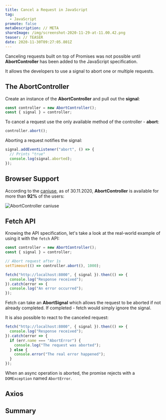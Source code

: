 ```yaml
---
title: Cancel a Request in JavaScript
tag:
  - JavaScript
promote: false
metaDescription: // META
shareImage: /img/screenshot-2020-11-29-at-11.00.42.png
teaser: // TEASER
date: 2020-11-30T09:27:05.801Z
---
```

Canceling requests built on top of Promises was not possible until **AbortController** has been added to the JavaScript specification.

It allows the developers to use a signal to abort one or multiple requests.

## The AbortController

Create an instance of the **AbortController** and pull out the **signal**:

```javascript
const controller = new AbortController();
const { signal } = controller;
```

To cancel a request use the only available method of the controller - **abort**:

```javascript
controller.abort();
```

Aborting a request notifies the signal:

```javascript
signal.addEventListener("abort", () => {
  // Prints "true"
  console.log(signal.aborted);
});
```

## Browser Support

According to the [caniuse](https://caniuse.com/?search=abortcontroller), as of 30.11.2020, **AbortController** is available for more than **92%** of the users:

![AbortController caniuse](/img/screenshot-2020-11-29-at-11.00.42.png "AbortController caniuse")

## Fetch API

Knowing the API specification, let's take a look at the real-world example of using it with the `fetch` API:

```javascript
const controller = new AbortController();
const { signal } = controller;

// Abort request after 1s
setTimeout(() => controller.abort(), 1000);

fetch("http://localhost:8000", { signal }).then(() => {
  console.log("Response received");
}).catch(error => {
  console.log("An error occurred");
});
```

Fetch can take an **AbortSignal** which allows the request to be aborted if not already completed. If completed - fetch would simply ignore the signal.

It is also possible to react to the canceled request:

```javascript
fetch("http://localhost:8000", { signal }).then(() => {
  console.log("Response received");
}).catch(error => {
  if (err.name === "AbortError") {
    console.log("The request was aborted");
  } else {
    console.error("The real error happened");
  }
});
```

When an async operation is aborted, the promise rejects with a `DOMException` named `AbortError`.

## Axios

## Summary